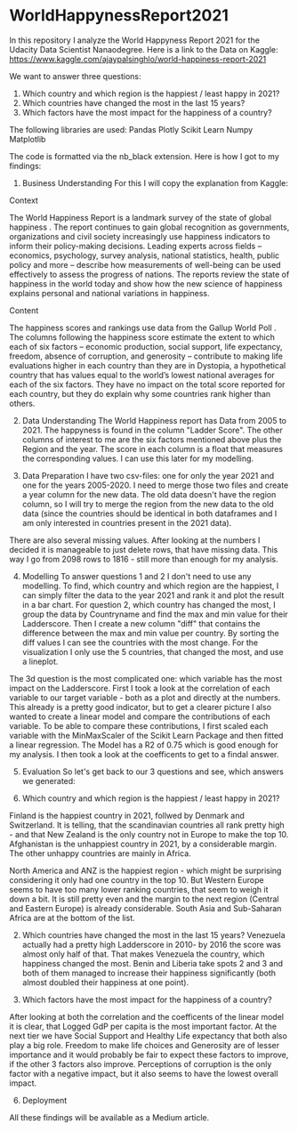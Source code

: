 # WorldHappynessReport2021

In this repository I analyze the World Happyness Report 2021 for the Udacity Data Scientist Nanaodegree. Here is a link to the Data on Kaggle:
https://www.kaggle.com/ajaypalsinghlo/world-happiness-report-2021

We want to answer three questions:
1. Which country and which region is the happiest / least happy in 2021?
2. Which countries have changed the most in the last 15 years?
3. Which factors have the most impact for the happiness of a country?

The following libraries are used:
Pandas
Plotly
Scikit Learn
Numpy
Matplotlib

The code is formatted via the nb_black extension. Here is how I got to my findings:

1. Business Understanding
For this I will copy the explanation from Kaggle:

Context

The World Happiness Report is a landmark survey of the state of global happiness . The report continues to gain global recognition as governments, organizations and civil society increasingly use happiness indicators to inform their policy-making decisions. Leading experts across fields – economics, psychology, survey analysis, national statistics, health, public policy and more – describe how measurements of well-being can be used effectively to assess the progress of nations. The reports review the state of happiness in the world today and show how the new science of happiness explains personal and national variations in happiness.

Content

The happiness scores and rankings use data from the Gallup World Poll . The columns following the happiness score estimate the extent to which each of six factors – economic production, social support, life expectancy, freedom, absence of corruption, and generosity – contribute to making life evaluations higher in each country than they are in Dystopia, a hypothetical country that has values equal to the world’s lowest national averages for each of the six factors. They have no impact on the total score reported for each country, but they do explain why some countries rank higher than others.

2. Data Understanding
The World Happiness report has Data from 2005 to 2021. The happyness is found in the column "Ladder Score". The other columns of interest to me are the six factors mentioned above plus the Region and the year. The score in each column is a float that measures the corresponding values. I can use this later for my modelling.

3. Data Preparation
I have two csv-files: one for only the year 2021 and one for the years 2005-2020. I need to merge those two files and create a year column for the new data. The old data doesn't have the region column, so I will try to merge the region from the new data to the old data (since the countries should be identical in both dataframes and I am only interested in countries present in the 2021 data).

There are also several missing values. After looking at the numbers I decided it is manageable to just delete rows, that have missing data. This way I go from 2098 rows to 1816 - still more than enough for my analysis. 

4. Modelling
To answer questions 1 and 2 I don't need to use any modelling. To find, which country and which region are the happiest, I can simply filter the data to the year 2021 and rank it and plot the result in a bar chart. For question 2, which country has changed the most, I group the data by Countryname and find the max and min value for their Ladderscore. Then I create a new column "diff" that contains the difference between the max and min value per country. By sorting the diff values I can see the countries with the most change. For the visualization I only use the 5 countries, that changed the most, and use a lineplot.

The 3d question is the most complicated one: which variable has the most impact on the Ladderscore. First I took a look at the correlation of each variable to our target variable - both as a plot and directly at the numbers. This already is a pretty good indicator, but to get a clearer picture I also wanted to create a linear model and compare the contributions of each variable. To be able to compare these contributions, I first scaled each variable with the MinMaxScaler of the Scikit Learn Package and then fitted a linear regression. The Model has a R2 of 0.75 which is good enough for my analysis. I then took a look at the coefficents to get to a findal answer.

5. Evaluation
So let's get back to our 3 questions and see, which answers we generated:

1. Which country and which region is the happiest / least happy in 2021?

Finland is the happiest country in 2021, follwed by Denmark and Switzerland. It is telling, that the scandinavian countries all rank pretty high - and that New Zealand is the only country not in Europe to make the top 10. Afghanistan is the unhappiest country in 2021, by a considerable margin. The other unhappy countries are mainly in Africa.

North America and ANZ is the happiest region - which might be surprising considering it only had one country in the top 10. But Western Europe seems to have too many lower ranking countries, that seem to weigh it down a bit. It is still pretty even and the margin to the next region (Central and Eastern Europe) is already considerable. South Asia and Sub-Saharan Africa are at the bottom of the list.

2. Which countries have changed the most in the last 15 years?
Venezuela actually had a pretty high Ladderscore in 2010- by 2016 the score was almost only half of that. That makes Venezuela the country, which happiness changed the most. Benin and Liberia take spots 2 and 3 and both of them managed to increase their happiness significantly (both almost doubled their happiness at one point).

3. Which factors have the most impact for the happiness of a country?
 
After looking at both the correlation and the coefficents of the linear model it is clear, that Logged GdP per capita is the most important factor. At the next tier we have Social Support and Healthy Life expectancy that both also play a big role. Freedom to make life choices and Generosity are of lesser importance and it would probably be fair to expect these factors to improve, if the other 3 factors also improve. Perceptions of corruption is the only factor with a negative impact, but it also seems to have the lowest overall impact.

6. Deployment

All these findings will be available as a Medium article.
